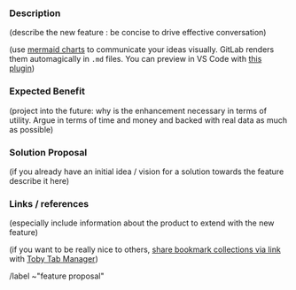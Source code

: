 ### Description

(describe the new feature : be concise to drive effective conversation)

(use [mermaid charts](https://mermaidjs.github.io/mermaid-live-editor/#/edit/eyJjb2RlIjoiZ3JhcGggVERcbkFbQ2hyaXN0bWFzXSAtLT58R2V0IG1vbmV5fCBCKEdvIHNob3BwaW5nKVxuQiAtLT4gQ3tMZXQgbWUgdGhpbmt9XG5DIC0tPnxPbmV8IERbTGFwdG9wXVxuQyAtLT58VHdvfCBFW2lQaG9uZV1cbkMgLS0-fFRocmVlfCBGW0Nhcl1cbiIsIm1lcm1haWQiOnsidGhlbWUiOiJkZWZhdWx0In19) to communicate your ideas visually. GitLab renders them automagically in `.md` files. You can preview in VS Code with [this plugin](https://marketplace.visualstudio.com/items?itemName=vstirbu.vscode-mermaid-preview))

### Expected Benefit

(project into the future: why is the enhancement necessary in terms of utility. Argue in terms of time and money and backed with real data as much as possible)

### Solution Proposal

(if you already have an initial idea / vision for a solution towards the feature describe it here)

### Links / references

(especially include information about the product to extend with the new feature)

(if you want to be really nice to others, [share bookmark collections via link](https://www.gettoby.com/blog/post/sharing-is-caring) with [Toby Tab Manager](https://www.gettoby.com))

/label ~"feature proposal"